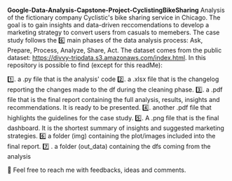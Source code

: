 **Google-Data-Analysis-Capstone-Project-CyclistingBikeSharing**
Analysis of the fictionary company Cyclistic's bike sharing service in Chicago. The goal is to gain insights and data-driven reccomendations to develop a marketing strategy to convert users from casuals to memebers. The case study follows the 6️⃣ main phases of the data analysis process: Ask, Prepare, Process, Analyze, Share, Act.
The dataset comes from the public dataset: https://divvy-tripdata.s3.amazonaws.com/index.html.
In this repository is possible to find (except for this readMe):

  1️⃣. a .py file that is the analysis' code
  2️⃣. a .xlsx file that is the changelog reporting the changes made to the df during the cleaning phase.
  3️⃣. a .pdf file that is the final report containing the full analysis, results, insights and recommendations. It is ready to be presented.
  4️⃣. another .pdf file that highlights the guidelines for the case study.
  5️⃣. A .png file that is the final dashboard. It is the shortest summary of insights and suggested marketing strategies.
  6️⃣ a folder (img) containing the plot/images included into the final report.
  7️⃣ . a folder (out_data) containing the dfs coming from the analysis

📩 Feel free to reach me with feedbacks, ideas and comments.
